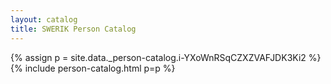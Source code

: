 ```yaml
---
layout: catalog
title: SWERIK Person Catalog
---
```

{% assign p = site.data._person-catalog.i-YXoWnRSqCZXZVAFJDK3Ki2 %}
{% include person-catalog.html p=p %}

